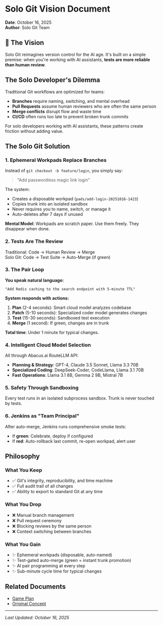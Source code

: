 
# Solo Git Vision Document

**Date**: October 16, 2025  
**Author**: Solo Git Team

## 🎯 The Vision

Solo Git reimagines version control for the AI age. It's built on a simple premise: when you're working with AI assistants, **tests are more reliable than human review**.

## The Solo Developer's Dilemma

Traditional Git workflows are optimized for teams:
- **Branches** require naming, switching, and mental overhead
- **Pull Requests** assume human reviewers who are often the same person
- **Merge conflicts** disrupt flow and waste time
- **CI/CD** often runs too late to prevent broken trunk commits

For solo developers working with AI assistants, these patterns create friction without adding value.

## The Solo Git Solution

### 1. Ephemeral Workpads Replace Branches

Instead of `git checkout -b feature/login`, you simply say:
> "Add passwordless magic link login"

The system:
- Creates a disposable workpad (`pads/add-login-20251016-1423`)
- Copies trunk into an isolated sandbox
- Never requires you to name, switch, or manage it
- Auto-deletes after 7 days if unused

**Mental Model**: Workpads are scratch paper. Use them freely. They disappear when done.

### 2. Tests Are The Review

Traditional: Code → Human Review → Merge  
Solo Git: Code → Test Suite → Auto-Merge (if green)

### 3. The Pair Loop

**You speak natural language:**
```
"Add Redis caching to the search endpoint with 5-minute TTL"
```

**System responds with actions:**
1. **Plan** (2-4 seconds): Smart cloud model analyzes codebase
2. **Patch** (5-10 seconds): Specialized coder model generates changes
3. **Test** (15-30 seconds): Sandboxed test execution
4. **Merge** (1 second): If green, changes are in trunk

**Total time**: Under 1 minute for typical changes.

### 4. Intelligent Cloud Model Selection

All through Abacus.ai RouteLLM API:

- **Planning & Strategy**: GPT-4, Claude 3.5 Sonnet, Llama 3.3 70B
- **Specialized Coding**: DeepSeek-Coder, CodeLlama, Llama 3.1 70B
- **Fast Operations**: Llama 3.1 8B, Gemma 2 9B, Mistral 7B

### 5. Safety Through Sandboxing

Every test runs in an isolated subprocess sandbox. Trunk is never touched by tests.

### 6. Jenkins as "Team Principal"

After auto-merge, Jenkins runs comprehensive smoke tests:
- If **green**: Celebrate, deploy if configured
- If **red**: Auto-rollback last commit, re-open workpad, alert user

## Philosophy

### What You Keep

- ✅ Git's integrity, reproducibility, and time machine
- ✅ Full audit trail of all changes
- ✅ Ability to export to standard Git at any time

### What You Drop

- ❌ Manual branch management
- ❌ Pull request ceremony
- ❌ Blocking reviews by the same person
- ❌ Context switching between branches

### What You Gain

- ✨ Ephemeral workpads (disposable, auto-named)
- ✨ Test-gated auto-merge (green = instant trunk promotion)
- ✨ AI pair programming at every step
- ✨ Sub-minute cycle time for typical changes

## Related Documents

- [Game Plan](./2025-10-16-game-plan.md)
- [Original Concept](./2025-10-16-concept.md)

---

*Last Updated: October 16, 2025*
